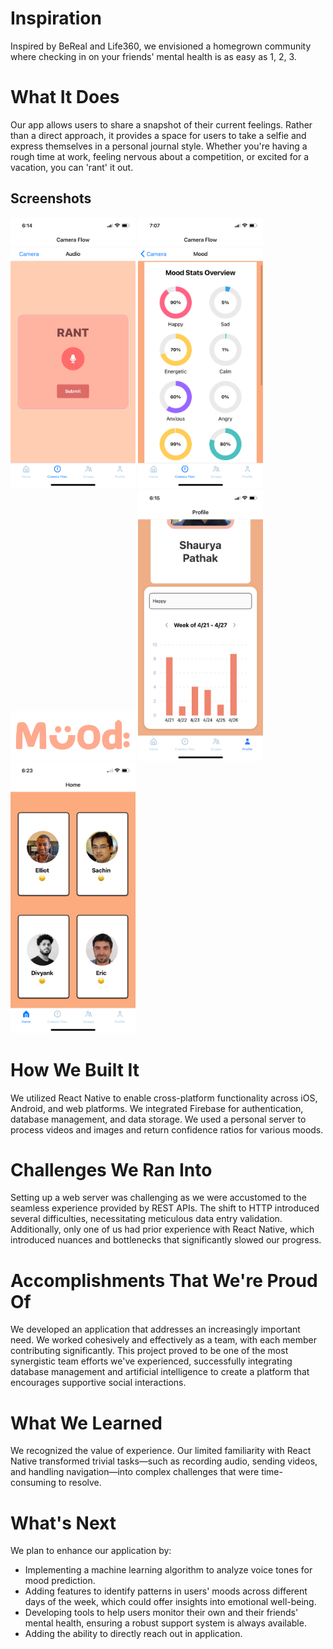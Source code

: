 # Inspiration

Inspired by BeReal and Life360, we envisioned a homegrown community where checking in on your friends' mental health is as easy as 1, 2, 3.

# What It Does

Our app allows users to share a snapshot of their current feelings. Rather than a direct approach, it provides a space for users to take a selfie and express themselves in a personal journal style. Whether you're having a rough time at work, feeling nervous about a competition, or excited for a vacation, you can 'rant' it out.

## Screenshots

<img src="/moodscreenshots/AudioUpload.PNG" alt="Audio Upload Feature" title="Audio Upload Feature" width="200"/>
<img src="/moodscreenshots/DetailedMood.PNG" alt="Detailed Mood View" title="Detailed Mood View" width="200"/>
<img src="/moodscreenshots/MoodLogo.png" alt="Mood App Logo" title="Mood App Logo" width="200"/>
<img src="/moodscreenshots/StatCheck.PNG" alt="Mood Statistics" title="Mood Statistics" width="200"/>
<img src="/moodscreenshots/ViewFriendsMood.PNG" alt="Viewing Friends' Mood" title="Viewing Friends' Mood" width="200"/>

# How We Built It

We utilized React Native to enable cross-platform functionality across iOS, Android, and web platforms.
We integrated Firebase for authentication, database management, and data storage.
We used a personal server to process videos and images and return confidence ratios for various moods.

# Challenges We Ran Into

Setting up a web server was challenging as we were accustomed to the seamless experience provided by REST APIs. The shift to HTTP introduced several difficulties, necessitating meticulous data entry validation. Additionally, only one of us had prior experience with React Native, which introduced nuances and bottlenecks that significantly slowed our progress.

# Accomplishments That We're Proud Of

We developed an application that addresses an increasingly important need. We worked cohesively and effectively as a team, with each member contributing significantly. This project proved to be one of the most synergistic team efforts we've experienced, successfully integrating database management and artificial intelligence to create a platform that encourages supportive social interactions.

# What We Learned

We recognized the value of experience. Our limited familiarity with React Native transformed trivial tasks—such as recording audio, sending videos, and handling navigation—into complex challenges that were time-consuming to resolve.

# What's Next

We plan to enhance our application by:

- Implementing a machine learning algorithm to analyze voice tones for mood prediction.
- Adding features to identify patterns in users' moods across different days of the week, which could offer insights into emotional well-being.
- Developing tools to help users monitor their own and their friends' mental health, ensuring a robust support system is always available.
- Adding the ability to directly reach out in application.
